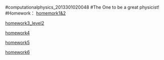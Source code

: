 #computationalphysics_2013301020048
#The One to be a great physicist!
#Homework：
[homemork1&2](https://raw.githubusercontent.com/Neoofchina/computationalphysics_N2013301020048/master/homework/homework1%262 )

[homework3_level2](https://raw.githubusercontent.com/Neoofchina/computationalphysics_N2013301020048/master/homework/homework3_level2)

[homework4](https://raw.githubusercontent.com/Neoofchina/computationalphysics_N2013301020048/master/homework/homework4.md )

[homework5](https://raw.githubusercontent.com/Neoofchina/computationalphysics_N2013301020048/master/homework/homework5)

[homework6](https://raw.githubusercontent.com/Neoofchina/computationalphysics_N2013301020048/master/homework/homework6_L3.md)
